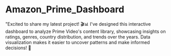 # Amazon_Prime_Dashboard
"Excited to share my latest project! 🎬📊 I've designed this interactive dashboard to analyze Prime Video's content library, showcasing insights on ratings, genres, country distribution, and trends over the years. Data visualization makes it easier to uncover patterns and make informed decisions! 🚀
